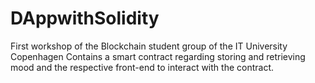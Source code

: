 # DAppwithSolidity

First workshop of the Blockchain student group of the IT University Copenhagen
Contains a smart contract regarding storing and retrieving mood and the respective front-end to interact with the contract.
